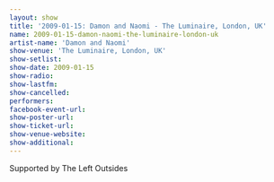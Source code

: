 ```yaml
---
layout: show
title: '2009-01-15: Damon and Naomi - The Luminaire, London, UK'
name: 2009-01-15-damon-naomi-the-luminaire-london-uk
artist-name: 'Damon and Naomi'
show-venue: 'The Luminaire, London, UK'
show-setlist: 
show-date: 2009-01-15
show-radio: 
show-lastfm: 
show-cancelled: 
performers: 
facebook-event-url: 
show-poster-url: 
show-ticket-url: 
show-venue-website: 
show-additional: 
---
```


Supported by The Left Outsides